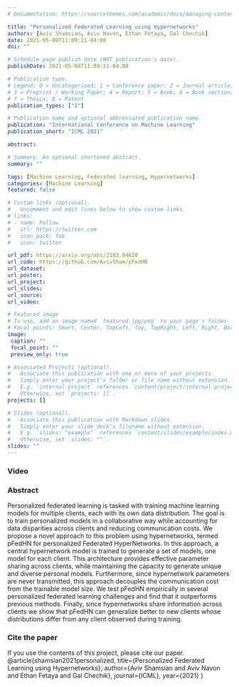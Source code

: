 ```yaml
---
# Documentation: https://sourcethemes.com/academic/docs/managing-content/

title: "Personalized Federated Learning using Hypernetworks"
authors: [Aviv Shamsian, Aviv Navon, Ethan Fetaya, Gal Chechik]
date: 2021-05-08T11:09:21-04:00
doi: ""

# Schedule page publish date (NOT publication's date).
publishDate: 2021-05-08T11:09:21-04:00

# Publication type.
# Legend: 0 = Uncategorized; 1 = Conference paper; 2 = Journal article;
# 3 = Preprint / Working Paper; 4 = Report; 5 = Book; 6 = Book section;
# 7 = Thesis; 8 = Patent
publication_types: ["1"]

# Publication name and optional abbreviated publication name.
publication: "International Conference on Machine Learning"
publication_short: "ICML 2021"

abstract: 

# Summary. An optional shortened abstract.
summary: ""

tags: [Machine Learning, Federated learning, Hypernetworks]
categories: [Machine Learning]
featured: false

# Custom links (optional).
#   Uncomment and edit lines below to show custom links.
# links:
# - name: Follow
#   url: https://twitter.com
#   icon_pack: fab
#   icon: twitter

url_pdf: https://arxiv.org/abs/2103.04628
url_code: https://github.com/AvivSham/pFedHN
url_dataset: 
url_poster:
url_project:
url_slides:
url_source:
url_video: 

# Featured image
# To use, add an image named `featured.jpg/png` to your page's folder.
# Focal points: Smart, Center, TopLeft, Top, TopRight, Left, Right, BottomLeft, Bottom, BottomRight.
image:
 caption: ""
 focal_point: ""
 preview_only: true

# Associated Projects (optional).
#   Associate this publication with one or more of your projects.
#   Simply enter your project's folder or file name without extension.
#   E.g. `internal-project` references `content/project/internal-project/index.md`.
#   Otherwise, set `projects: []`.
projects: []

# Slides (optional).
#   Associate this publication with Markdown slides.
#   Simply enter your slide deck's filename without extension.
#   E.g. `slides: "example"` references `content/slides/example/index.md`.
#   Otherwise, set `slides: ""`.
slides: ""
---
```


### Video

### Abstract
Personalized federated learning is tasked with training
machine learning models for multiple clients, each with its own data
distribution. The goal is to train personalized models in a
collaborative way while accounting for data disparities across clients
and reducing communication costs.  We propose a novel approach to this
problem using hypernetworks, termed pFedHN for personalized Federated
HyperNetworks. In this approach, a central hypernetwork model is
trained to generate a set of models, one model for each client. This
architecture provides effective parameter sharing across clients,
while maintaining the capacity to generate unique and diverse personal
models. Furthermore, since hypernetwork parameters are never
transmitted, this approach decouples the communication cost from the
trainable model size. We test pFedHN empirically in several
personalized federated learning challenges and find that it
outperforms previous methods.  Finally, since hypernetworks share
information across clients we show that pFedHN can generalize better
to new clients whose distributions differ from any client observed
during training.

    
### Cite the paper
If you use the contents of this project, please cite our paper.
@article{shamsian2021personalized,
      title={Personalized Federated Learning using Hypernetworks},
      author={Aviv Shamsian and Aviv Navon and Ethan Fetaya and Gal Chechik},
      journal={ICML},
      year={2021}
    }